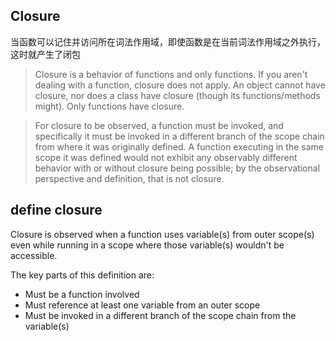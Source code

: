 <!--
 * @Author: 黄遥
 * @Date: 2020-04-24 10:43:56
 * @LastEditors: 黄遥
 * @LastEditTime: 2020-05-03 15:11:30
 * @Description: file content
 -->
## Closure

当函数可以记住并访问所在词法作用域，即使函数是在当前词法作用域之外执行，这时就产生了闭包

>Closure is a behavior of functions and only functions. If you aren't dealing with a function, closure does not apply. An object cannot have closure, nor does a class have closure (though its functions/methods might). Only functions have closure.

>For closure to be observed, a function must be invoked, and specifically it must be invoked in a different branch of the scope chain from where it was originally defined. A function executing in the same scope it was defined would not exhibit any observably different behavior with or without closure being possible; by the observational perspective and definition, that is not closure.

## define closure

Closure is observed when a function uses variable(s) from outer scope(s) even while running in a scope where those variable(s) wouldn't be accessible.

The key parts of this definition are:

- Must be a function involved
- Must reference at least one variable from an outer scope
- Must be invoked in a different branch of the scope chain from the variable(s)
